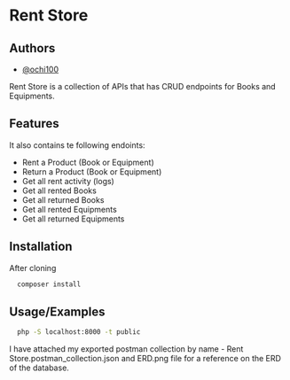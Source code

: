 
# Rent Store
## Authors

- [@ochi100](https://www.github.com/ochi1000)



Rent Store is a collection of APIs that has CRUD endpoints for Books and Equipments. 




## Features

It also contains te following endoints: 
- Rent a Product (Book or Equipment)
- Return a Product (Book or Equipment)
- Get all rent activity (logs)
- Get all rented Books
- Get all returned Books
- Get all rented Equipments
- Get all returned Equipments

## Installation

After cloning

```bash
  composer install
```
    
## Usage/Examples

```bash
  php -S localhost:8000 -t public
```
I have attached my exported postman collection by name - Rent Store.postman_collection.json and ERD.png file for a reference on the ERD of the database.

